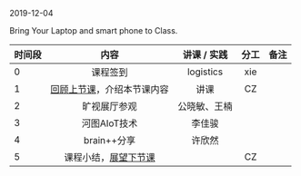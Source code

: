 2019-12-04

Bring Your Laptop and smart phone  to Class. 

|时间段     |  内容    | 讲课 / 实践     |  分工  |  备注       |
| :---      |   :----:    |   :----:    |    :----:    | ---: |
|   0       |  课程签到     |  logistics   |     xie     |        |
|   1       |  [回顾上节课](../WW12/WW12-Plan.md)，介绍本节课内容     |  讲课    |     CZ     |        |
|   2       |   旷视展厅参观    |   公晓敏、王楠 |          | 
|   3       |   河图AIoT技术    |   李佳骏 |        | 
|   4       |  brain++分享      |   许欣然 |         |  
|   5       |  课程小结，[展望下节课](../WW14/WW14-Plan.md)       |     |  CZ |   |




